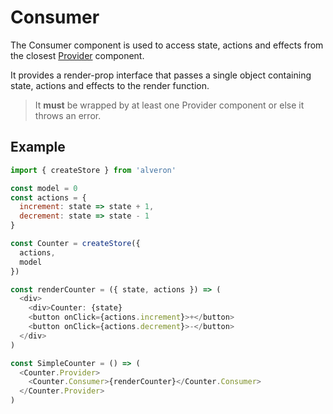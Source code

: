 # Consumer

The Consumer component is used to access  state, actions and effects from the closest [Provider](Provider.md) component.

It provides a render-prop interface that passes a single object containing state, actions and effects to the render function.

> It **must** be wrapped by at least one Provider component or else it throws an error.

## Example
```javascript
import { createStore } from 'alveron'

const model = 0
const actions = {
  increment: state => state + 1,
  decrement: state => state - 1
}

const Counter = createStore({
  actions,
  model
})

const renderCounter = ({ state, actions }) => (
  <div>
    <div>Counter: {state}
    <button onClick={actions.increment}>+</button>
    <button onClick={actions.decrement}>-</button>
  </div>
)

const SimpleCounter = () => (
  <Counter.Provider>
    <Counter.Consumer>{renderCounter}</Counter.Consumer>
  </Counter.Provider>
)
```